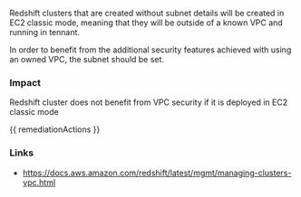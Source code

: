 
Redshift clusters that are created without subnet details will be created in EC2 classic mode, meaning that they will be outside of a known VPC and running in tennant.

In order to benefit from the additional security features achieved with using an owned VPC, the subnet should be set.

### Impact
Redshift cluster does not benefit from VPC security if it is deployed in EC2 classic mode

<!-- DO NOT CHANGE -->
{{ remediationActions }}

### Links
- https://docs.aws.amazon.com/redshift/latest/mgmt/managing-clusters-vpc.html
        